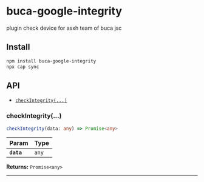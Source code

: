 # buca-google-integrity

plugin check device for asxh team of buca jsc

## Install

```bash
npm install buca-google-integrity
npx cap sync
```

## API

<docgen-index>

* [`checkIntegrity(...)`](#checkintegrity)

</docgen-index>

<docgen-api>
<!--Update the source file JSDoc comments and rerun docgen to update the docs below-->

### checkIntegrity(...)

```typescript
checkIntegrity(data: any) => Promise<any>
```

| Param      | Type             |
| ---------- | ---------------- |
| **`data`** | <code>any</code> |

**Returns:** <code>Promise&lt;any&gt;</code>

--------------------

</docgen-api>
